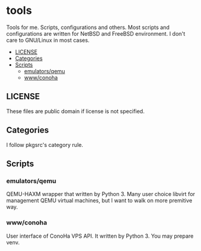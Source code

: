 # tools

Tools for me. Scripts, configurations and others. Most scripts and configurations are written for NetBSD and FreeBSD environment. I don't care to GNU/Linux in most cases.


<!-- vim-markdown-toc GFM -->

* [LICENSE](#license)
* [Categories](#categories)
* [Scripts](#scripts)
    * [emulators/qemu](#emulatorsqemu)
    * [www/conoha](#wwwconoha)

<!-- vim-markdown-toc -->

## LICENSE

These files are public domain if license is not specified.

## Categories

I follow pkgsrc's category rule.

## Scripts

### emulators/qemu

QEMU-HAXM wrapper that written by Python 3. Many user choice libvirt for management QEMU virtual machines, but I want to walk on more premitive way.

### www/conoha

User interface of ConoHa VPS API. It written by Python 3. You may prepare venv.
